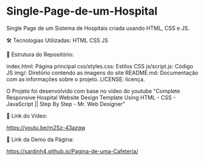 # Single-Page-de-um-Hospital
Single Page de um Sistema de Hospitais criada usando HTML, CSS e JS.

🛠️ Tecnologias Utilizadas: HTML CSS JS

📂 Estrutura do Repositório:

index.html: Página principal 
css/styles.css: Estilos CSS 
js/script.js: Código JS 
img/: Diretório contendo as imagens do site 
README.md: Documentação com as informações sobre o projeto. 
LICENSE: licença.

O Projeto foi desenvolvido com base no vídeo do youtube "Complete Responsive Hospital Website Design Template Using HTML - CSS - JavaScript || Step By Step - Mr. Web Designer"

🔗 Link do Vídeo:

https://youtu.be/m2Sz-43azgw

🔗 Link da Demo da Página:

https://sardinh4.github.io/Pagina-de-uma-Cafeteria/
